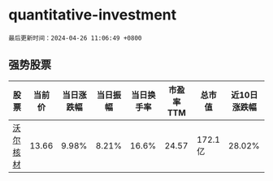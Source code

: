 # quantitative-investment

`最后更新时间：2024-04-26 11:06:49 +0800`

## 强势股票

|股票|当前价|当日涨跌幅|当日振幅|当日换手率|市盈率TTM|总市值|近10日涨跌幅|
|----|----|----|----|----|----|----|----|
|[沃尔核材](https://xueqiu.com/S/SZ002130)|13.66|9.98%|8.21%|16.6%|24.57|172.1亿|28.02%|
